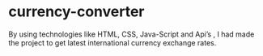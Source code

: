 # currency-converter
By using technologies like HTML, CSS, Java-Script and Api’s , I had made the project to get latest  international currency exchange rates.
